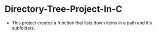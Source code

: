 # Directory-Tree-Project-In-C

- This project creates a function that lists down items in a path and it's subfolders.